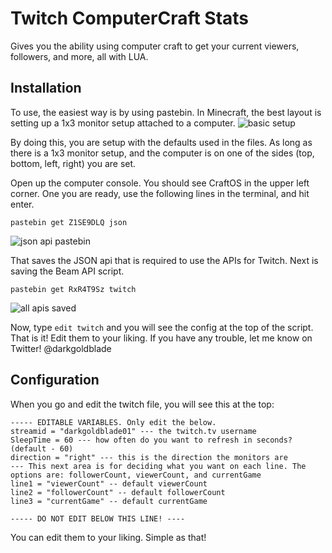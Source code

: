 # Twitch ComputerCraft Stats
Gives you the ability using computer craft to get your current viewers, followers, and more, all with LUA.

## Installation ##
To use, the easiest way is by using pastebin. In Minecraft, the best layout is setting up a 1x3 monitor setup attached to a computer.
![basic setup](https://github.com/darkgoldblade01/Twitch-ComputerCraft-Stats/blob/master/images/basic-setup.png)

By doing this, you are setup with the defaults used in the files. As long as there is a 1x3 monitor setup, and the computer is on one of the sides (top, bottom, left, right) you are set.

Open up the computer console. You should see CraftOS in the upper left corner. One you are ready, use the following lines in the terminal, and hit enter.

`pastebin get Z1SE9DLQ json`

![json api pastebin](https://github.com/darkgoldblade01/Twitch-ComputerCraft-Stats/blob/master/images/json-api-pastebin.png)

That saves the JSON api that is required to use the APIs for Twitch. Next is saving the Beam API script.

`pastebin get RxR4T9Sz twitch`

![all apis saved](https://github.com/darkgoldblade01/Twitch-ComputerCraft-Stats/blob/master/images/all-apis-saved.png)

Now, type `edit twitch` and you will see the config at the top of the script. That is it! Edit them to your liking. If you have any trouble, let me know on Twitter! @darkgoldblade


## Configuration ##
When you go and edit the twitch file, you will see this at the top:

```
----- EDITABLE VARIABLES. Only edit the below.
streamid = "darkgoldblade01" --- the twitch.tv username
SleepTime = 60 --- how often do you want to refresh in seconds? (default - 60)
direction = "right" --- this is the direction the monitors are
--- This next area is for deciding what you want on each line. The options are: followerCount, viewerCount, and currentGame
line1 = "viewerCount" -- default viewerCount
line2 = "followerCount" -- default followerCount
line3 = "currentGame" -- default currentGame

----- DO NOT EDIT BELOW THIS LINE! ----
```

You can edit them to your liking. Simple as that! 
